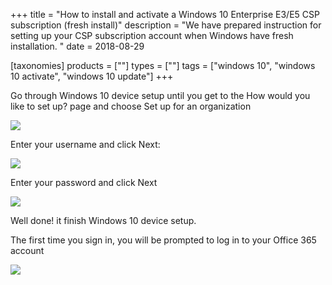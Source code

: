 +++
title = "How to install and activate a Windows 10 Enterprise E3/E5 CSP subscription (fresh install)"
description = "We have prepared instruction for setting up your CSP subscription account when Windows have fresh installation. "
date = 2018-08-29

[taxonomies]
products = [""]
types = [""]
tags = ["windows 10", "windows 10 activate", "windows 10 update"]
+++

Go through Windows 10 device setup until you get to the How would you
like to set up? page and choose Set up for an organization

![](https://o365hq.com/images/158.png)

Enter your username and click Next:

![](https://o365hq.com/images/159.png)

Enter your password and click Next

![](https://o365hq.com/images/160.png)

Well done! it finish Windows 10 device setup.

The first time you sign in, you will be prompted to log in to your
Office 365 account

![](https://o365hq.com/images/161.png)